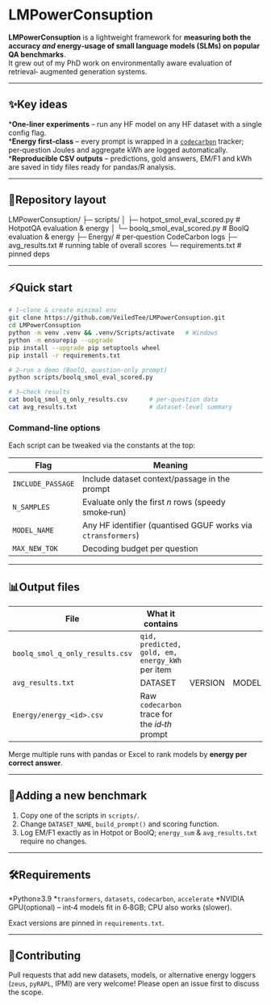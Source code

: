 
# LMPowerConsuption

**LMPowerConsuption** is a lightweight framework for **measuring both the
accuracy *and* energy‑usage of small language models (SLMs) on popular QA
benchmarks**.  
It grew out of my PhD work on environmentally aware evaluation of retrieval‑
augmented generation systems.

---

## ✨Key ideas
***One‑liner experiments** – run any HF model on any HF dataset with a single
  config flag.  
***Energy first‑class** – every prompt is wrapped in a
  [`codecarbon`](https://github.com/mlco2/codecarbon) tracker; per‑question
  Joules and aggregate kWh are logged automatically.  
***Reproducible CSV outputs** – predictions, gold answers, EM/F1 and kWh are
  saved in tidy files ready for pandas/R analysis.

---

## 🔖Repository layout
LMPowerConsuption/
├─ scripts/
│  ├─ hotpot\_smol\_eval\_scored.py   # HotpotQA evaluation & energy
│  └─ boolq\_smol\_eval\_scored.py    # BoolQ evaluation & energy
├─ Energy/                         # per‑question CodeCarbon logs
├─ avg\_results.txt                 # running table of overall scores
└─ requirements.txt                # pinned deps

---

## ⚡️Quick start

```bash
# 1—clone & create minimal env
git clone https://github.com/VeiledTee/LMPowerConsuption.git
cd LMPowerConsuption
python -m venv .venv && .venv/Scripts/activate   # Windows
python -m ensurepip --upgrade
pip install --upgrade pip setuptools wheel
pip install -r requirements.txt

# 2—run a demo (BoolQ, question‑only prompt)
python scripts/boolq_smol_eval_scored.py

# 3—check results
cat boolq_smol_q_only_results.csv      # per‑question data
cat avg_results.txt                    # dataset‑level summary
````

### Command‑line options

Each script can be tweaked via the constants at the top:

| Flag              | Meaning                                                      |
| ----------------- | ------------------------------------------------------------ |
| `INCLUDE_PASSAGE` | Include dataset context/passage in the prompt               |
| `N_SAMPLES`       | Evaluate only the first *n* rows (speedy smoke‑run)          |
| `MODEL_NAME`      | Any HF identifier (quantised GGUF works via `ctransformers`) |
| `MAX_NEW_TOK`     | Decoding budget per question                                 |

---

## 📊Output files

| File                            | What it contains                                |       |         |                            |
| ------------------------------- | ----------------------------------------------- | ----- | ------- | -------------------------- |
| `boolq_smol_q_only_results.csv` | `qid, predicted, gold, em, energy_kWh` per item |       |         |                            |
| `avg_results.txt`               | DATASET                                       | VERSION |MODEL | avg\_EM | avg\_energy\_kWh\` per run |
| `Energy/energy_<id>.csv`        | Raw `codecarbon` trace for the *id‑th* prompt   |       |         |                            |

Merge multiple runs with pandas or Excel to rank models by **energy per correct
answer**.

---

## 🔌Adding a new benchmark

1. Copy one of the scripts in `scripts/`.
2. Change `DATASET_NAME`, `build_prompt()` and scoring function.
3. Log EM/F1 exactly as in Hotpot or BoolQ; `energy_sum` & `avg_results.txt`
   require no changes.

---

## 🛠Requirements

\*Python≥3.9
\*`transformers`, `datasets`, `codecarbon`, `accelerate`
\*NVIDIA GPU(optional) – int‑4 models fit in 6‑8GB; CPU also works (slower).

Exact versions are pinned in `requirements.txt`.

---

## 🤝Contributing

Pull requests that add new datasets, models, or alternative energy loggers
(`zeus`, `pyRAPL`, IPMI) are very welcome!  Please open an issue first to
discuss the scope.
